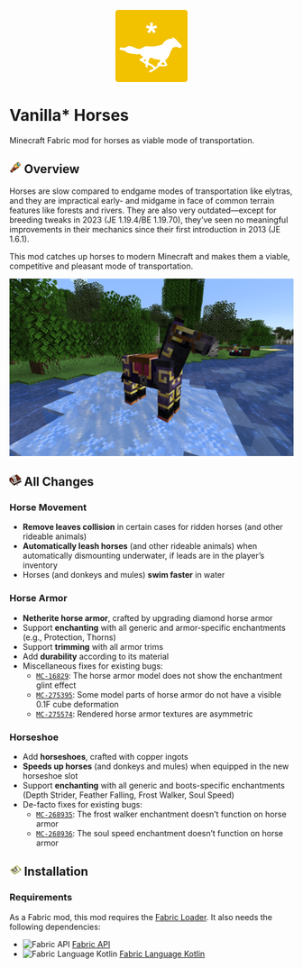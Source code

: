 <!--suppress ALL -->

<p align="center">
  <img src="src/main/resources/vshorses-icon.png" width="128" alt="Vanilla Star Horses">
</p>

# Vanilla* Horses

Minecraft Fabric mod for horses as viable mode of transportation.

## <img src=".github/assets/spyglass.png" alt="Spyglass" style="height: 1em"> Overview

Horses are slow compared to endgame modes of transportation like elytras, and they are impractical
early- and midgame in face of common terrain features like forests and rivers. They are also very
outdated—except for breeding tweaks in 2023 (JE 1.19.4/BE 1.19.70), they’ve seen no meaningful
improvements in their mechanics since their first introduction in 2013 (JE 1.6.1).

This mod catches up horses to modern Minecraft and makes them a viable, competitive and pleasant
mode of transportation.

<p align="center">
  <img src=".github/assets/screenshot.png" width="600" alt="Black horse with gold-trimmed netherite armor and horseshoes standing on a frosted river">
</p>

## <img src=".github/assets/writable_book.png" alt="Book and Quill" style="height: 1em"> All Changes

### Horse Movement

- **Remove leaves collision** in certain cases for ridden horses (and other rideable animals)
- **Automatically leash horses** (and other rideable animals) when automatically dismounting
  underwater, if leads are in the player’s inventory
- Horses (and donkeys and mules) **swim faster** in water

### Horse Armor

- **Netherite horse armor**, crafted by upgrading diamond horse armor
- Support **enchanting** with all generic and armor-specific enchantments (e.g., Protection, Thorns)
- Support **trimming** with all armor trims
- Add **durability** according to its material
- Miscellaneous fixes for existing bugs:
  - [`MC-16829`](https://bugs.mojang.com/browse/MC-16829): The horse armor model does not show the
    enchantment glint effect
  - [`MC-275395`](https://bugs.mojang.com/browse/MC-275395): Some model parts of horse armor do not
    have a visible 0.1F cube deformation
  - [`MC-275574`](https://bugs.mojang.com/browse/MC-275574): Rendered horse armor textures are
    asymmetric

### Horseshoe

- Add **horseshoes**, crafted with copper ingots
- **Speeds up horses** (and donkeys and mules) when equipped in the new horseshoe slot
- Support **enchanting** with all generic and boots-specific enchantments (Depth Strider, Feather
  Falling, Frost Walker, Soul Speed)
- De-facto fixes for existing bugs:
  - [`MC-268935`](https://bugs.mojang.com/browse/MC-268935): The frost walker enchantment doesn’t
    function on horse armor
  - [`MC-268936`](https://bugs.mojang.com/browse/MC-268936): The soul speed enchantment doesn’t
    function on horse armor

## <img src=".github/assets/filled_map.png" alt="Filled Map" style="height: 1em"> Installation

### Requirements

As a Fabric mod, this mod requires the [Fabric Loader](https://fabricmc.net/). It also needs the
following dependencies:

- <img src="https://cdn.modrinth.com/data/P7dR8mSH/icon.png" alt="Fabric API" style="height: 1em"> <a href="https://modrinth.com/mod/fabric-api">Fabric API</a>
- <img src="https://cdn.modrinth.com/data/Ha28R6CL/icon.png" alt="Fabric Language Kotlin" style="height: 1em"> <a href="https://modrinth.com/mod/fabric-language-kotlin">Fabric Language Kotlin</a>
